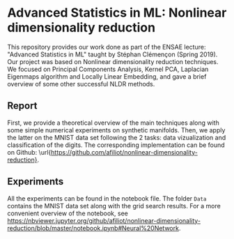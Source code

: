 # Advanced Statistics in ML: Nonlinear dimensionality reduction

This repository provides our work done as part of the ENSAE lecture: "Advanced Statistics in ML" taught by Stéphan Clémençon (Spring 2019). Our project was based on Nonlinear dimensionality reduction techniques. We focused on Principal Components Analysis, Kernel PCA, Laplacian Eigenmaps algorithm and Locally Linear Embedding, and gave a brief overview of some other successful NLDR methods. 


## Report

First, we provide a theoretical overview of the main techniques along with some simple numerical experiments on synthetic manifolds. Then, we apply the latter on the MNIST data set following the $2$ tasks: data vizualization and classification of the digits. The corresponding implementation can be found on Github: \url{https://github.com/afiliot/nonlinear-dimensionality-reduction}. 

## Experiments

All the experiments can be found in the notebook file. The folder `Data` contains the MNIST data set along with the grid search results. For a more convenient overview of the notebook, see https://nbviewer.jupyter.org/github/afiliot/nonlinear-dimensionality-reduction/blob/master/notebook.ipynb#Neural%20Network. 


